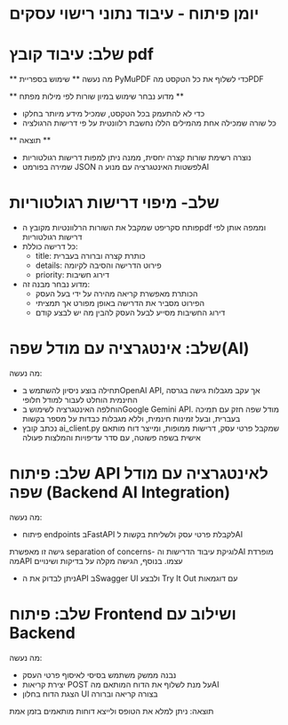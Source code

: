 # יומן פיתוח - עיבוד נתוני רישוי עסקים 

# שלב: עיבוד קובץ pdf
** מה נעשה **
שימוש בספריית PyMuPDF כדי לשלוף את כל הטקסט מהPDF

** מדוע נבחר שימוש במיון שורות לפי מילות מפתח **
- כדי לא להתעמק בכל הטקסט, שמכיל מידע מיותר בחלקו 
- כל שורה שמכילה אחת מהמילים הללו נחשבת רלוונטית על פי דרישות הרגולציה 

** תוצאה **
- נוצרה רשימת שורות קצרה יחסית, ממנה ניתן למפות דרישות רגולטוריות 
- שמירה בפורמט JSON לפשטות האינטגרציה עם מנוע הAI


# שלב- מיפוי דרישות רגולטוריות

- פותח סקריפט שמקבל את השורות הרלוונטיות מקובץ הpdf וממפה אותן לפי דרישות רגולטוריות
- כל דרישה כוללת: 
  - title: כותרת קצרה וברורה בעברית
  - details: פירוט הדרישה והסיבה לקיומה
  - priority: דירוג חשיבות
- מדוע נבחר מבנה זה:
  - הכותרת מאפשרת קריאה מהירה על ידי בעל העסק
  - הפירוט מסביר את הדרישה באופן מפורט אך תמציתי
  - דירוג החשיבות מסייע לבעל העסק להבין מה יש לבצע קודם

# שלב: אינטגרציה עם מודל שפה(AI)

מה נעשה:
- תחילה בוצע ניסיון להשתמש בOpenAI API, אך עקב מגבלות גישה בגרסה החינמית הוחלט לעבור למודל חלופי
- הוחלפה האינטגרציה לשימוש בGoogle Gemini API. מודל שפה חזק עם תמיכה בעברית, ובעל זמינות חינמית, וללא מגבלות כבדות על מספר בקשות
- נכתב קובץ ai_client.py שמקבל פרטי עסק, דרישות ממופות, ומייצר דוח מותאם אישית בשפה פשוטה, עם סדר עדיפויות והמלצות פעולה


# שלב: פיתוח API לאינטגרציה עם מודל שפה (Backend AI Integration)

מה נעשה:
- פיתוח endpoints בFastAPI לקבלת פרטי עסק ולשליחת בקשות לAI

גישה זו מאפשרת separation of concerns- לוגיקת עיבוד הדרישות והAI מופרדת מהAPI עצמו.
בנוסף, הגישה מקלה על בדיקות ושינויים 

- ניתן לבדוק את הAPI בSwagger UI ולבצע Try It Out עם דוגמאות 

# שלב: פיתוח Frontend ושילוב עם Backend 
מה נעשה: 
- נבנה ממשק משתמש בסיסי לאיסוף פרטי העסק
- יצירת קריאות POST על מנת לשלוף את הדוח המותאם מהAI
- הצגת הדוח בחלון UI בצורה קריאה וברורה

תוצאה: ניתן למלא את הטופס ולייצא דוחות מותאמים בזמן אמת